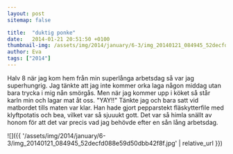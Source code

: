 ```yaml
---
layout: post
sitemap: false

title:  "duktig ponke"
date:   2014-01-21 20:51:50 +0100
thumbnail-img: /assets/img/2014/january/6-3/img_20140121_084945_52decfd088e59d50dbb42f8f.jpg
author: Eva
tags: ["2014"]
---
```


Halv 8 när jag kom hem från min superlånga arbetsdag så var jag superhungrig. Jag tänkte att jag inte kommer orka laga någon middag utan bara trycka i mig nån smörgås. Men när jag kommer upp i köket så står karln min och lagar mat åt oss. "YAY!!" Tänkte jag och bara satt vid matbordet tills maten var klar. Han hade gjort pepparstekt fläskytterfile med klyftpotatis och bea, vilket var så sjuuukt gott. Det var så himla snällt av honom för att det var precis vad jag behövde efter en sån lång arbetsdag.

![]({{ '/assets/img/2014/january/6-3/img_20140121_084945_52decfd088e59d50dbb42f8f.jpg'  | relative_url }})

